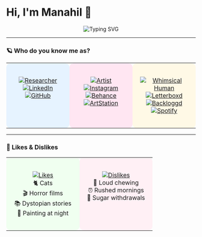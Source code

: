 # Hi, I'm Manahil 👋  

<p align="center">
  <img src="https://readme-typing-svg.demolab.com?font=Fira+Code&weight=600&size=30&duration=3000&pause=1000&color=A020F0&center=true&vCenter=true&width=600&lines=Who+do+you+know+me+as%3F" alt="Typing SVG" />
</p>

---

### 🪐 Who do you know me as?

<p align="center">

<table>
<tr>
<td align="center" valign="top" width="33%" style="background:#E6F3FF; border-radius:12px; padding:20px; margin:10px;">
  
[![Researcher](https://readme-typing-svg.demolab.com?font=Fira+Code&size=20&pause=1000&color=5D8AA8&center=true&vCenter=true&width=150&lines=Researcher)](#)  
[![LinkedIn](https://img.shields.io/badge/LinkedIn-%230077B5.svg?&logo=linkedin&logoColor=white)](https://www.linkedin.com/) 
[![GitHub](https://img.shields.io/badge/GitHub-%23121011.svg?&logo=github&logoColor=white)](https://github.com/)  

</td>
<td align="center" valign="top" width="33%" style="background:#FFE6F2; border-radius:12px; padding:20px; margin:10px;">
  
[![Artist](https://readme-typing-svg.demolab.com?font=Fira+Code&size=20&pause=1000&color=C71585&center=true&vCenter=true&width=150&lines=Artist)](#)  
[![Instagram](https://img.shields.io/badge/Instagram-%23E4405F.svg?&logo=instagram&logoColor=white)](https://instagram.com/) 
[![Behance](https://img.shields.io/badge/Behance-%231769FF.svg?&logo=behance&logoColor=white)](https://behance.net/) 
[![ArtStation](https://img.shields.io/badge/ArtStation-13AFF0.svg?&logo=artstation&logoColor=white)](https://artstation.com/)  

</td>
<td align="center" valign="top" width="33%" style="background:#FFF9E6; border-radius:12px; padding:20px; margin:10px;">
  
[![Whimsical Human](https://readme-typing-svg.demolab.com?font=Fira+Code&size=20&pause=1000&color=B8860B&center=true&vCenter=true&width=200&lines=Whimsical+Human)](#)  
[![Letterboxd](https://img.shields.io/badge/Letterboxd-00D735.svg?&logo=letterboxd&logoColor=white)](https://letterboxd.com/) 
[![Backloggd](https://img.shields.io/badge/Backloggd-FF4500.svg?&logo=steamdeck&logoColor=white)](https://www.backloggd.com/) 
[![Spotify](https://img.shields.io/badge/Spotify-%231DB954.svg?&logo=spotify&logoColor=white)](https://spotify.com/)  

</td>
</tr>
</table>

</p>

---

### 🌸 Likes & Dislikes

<p align="center">

<table>
<tr>
<td align="center" valign="top" width="50%" style="background:#F0FFF0; border-radius:12px; padding:20px; margin:10px;">
  
[![Likes](https://readme-typing-svg.demolab.com?font=Fira+Code&size=20&pause=1000&color=2E8B57&center=true&vCenter=true&width=150&lines=Likes)](#)  
🐈 Cats <br> 🎬 Horror films <br> 📚 Dystopian stories <br> 🎨 Painting at night  

</td>
<td align="center" valign="top" width="50%" style="background:#FFF0F5; border-radius:12px; padding:20px; margin:10px;">
  
[![Dislikes](https://readme-typing-svg.demolab.com?font=Fira+Code&size=20&pause=1000&color=CD5C5C&center=true&vCenter=true&width=150&lines=Dislikes)](#)  
😤 Loud chewing <br> ⏰ Rushed mornings <br> 🍬 Sugar withdrawals  

</td>
</tr>
</table>

</p>
